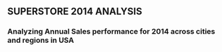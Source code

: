 ##    SUPERSTORE 2014 ANALYSIS 
###   Analyzing Annual Sales performance for 2014 across cities and regions in USA

